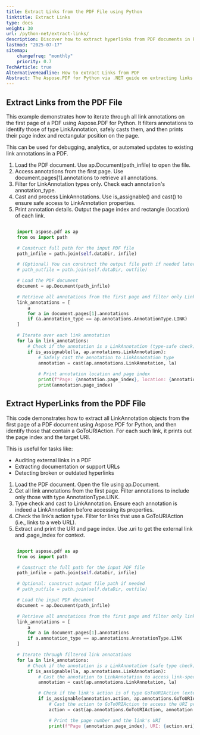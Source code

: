 ```yaml
---
title: Extract Links from the PDF File using Python
linktitle: Extract Links
type: docs
weight: 30
url: /python-net/extract-links/
description: Discover how to extract hyperlinks from PDF documents in Python using Aspose.PDF for content management and link analysis.
lastmod: "2025-07-17"
sitemap:
    changefreq: "monthly"
    priority: 0.7
TechArticle: true 
AlternativeHeadline: How to extract Links from PDF
Abstract: The Aspose.PDF for Python via .NET guide on extracting links explains how to programmatically retrieve hyperlink annotations from PDF documents using Python. The documentation includes practical code examples and highlights how this functionality can be used for tasks such as link auditing, navigation analysis, or building interactive document features. Whether you're working with single-page PDFs or processing large batches, this guide offers a clear and efficient approach to hyperlink extraction.    
---
```


## Extract Links from the PDF File

This example demonstrates how to iterate through all link annotations on the first page of a PDF using Aspose.PDF for Python. It filters annotations to identify those of type LinkAnnotation, safely casts them, and then prints their page index and rectangular position on the page.

This can be used for debugging, analytics, or automated updates to existing link annotations in a PDF.

1. Load the PDF document. Use ap.Document(path_infile) to open the file.
1. Access annotations from the first page. Use document.pages[1].annotations to retrieve all annotations.
1. Filter for LinkAnnotation types only. Check each annotation's annotation_type.
1. Cast and process LinkAnnotations. Use is_assignable() and cast() to ensure safe access to LinkAnnotation properties.
1. Print annotation details. Output the page index and rectangle (location) of each link.

```python

    import aspose.pdf as ap
    from os import path

    # Construct full path for the input PDF file
    path_infile = path.join(self.dataDir, infile)

    # (Optional) You can construct the output file path if needed later
    # path_outfile = path.join(self.dataDir, outfile)

    # Load the PDF document
    document = ap.Document(path_infile)

    # Retrieve all annotations from the first page and filter only LinkAnnotations
    link_annotations = [
        a
        for a in document.pages[1].annotations
        if (a.annotation_type == ap.annotations.AnnotationType.LINK)
    ]

    # Iterate over each link annotation
    for la in link_annotations:
        # Check if the annotation is a LinkAnnotation (type-safe check)
        if is_assignable(la, ap.annotations.LinkAnnotation):
            # Safely cast the annotation to LinkAnnotation type
            annotation = cast(ap.annotations.LinkAnnotation, la)
            
            # Print annotation location and page index
            print(f"Page: {annotation.page_index}, location: {annotation.rect}")
            print(annotation.page_index)
```

## Extract HyperLinks from the PDF File

This code demonstrates how to extract all LinkAnnotation objects from the first page of a PDF document using Aspose.PDF for Python, and then identify those that contain a GoToURIAction. For each such link, it prints out the page index and the target URI.

This is useful for tasks like:

- Auditing external links in a PDF
- Extracting documentation or support URLs
- Detecting broken or outdated hyperlinks

1. Load the PDF document. Open the file using ap.Document.
1. Get all link annotations from the first page. Filter annotations to include only those with type AnnotationType.LINK.
1. Type check and cast to LinkAnnotation. Ensure each annotation is indeed a LinkAnnotation before accessing its properties.
1. Check the link’s action type. Filter for links that use a GoToURIAction (i.e., links to a web URL).
1. Extract and print the URI and page index. Use .uri to get the external link and .page_index for context.

```python

    import aspose.pdf as ap
    from os import path

    # Construct the full path for the input PDF file
    path_infile = path.join(self.dataDir, infile)

    # Optional: construct output file path if needed
    # path_outfile = path.join(self.dataDir, outfile)

    # Load the input PDF document
    document = ap.Document(path_infile)

    # Retrieve all annotations from the first page and filter only link annotations
    link_annotations = [
        a
        for a in document.pages[1].annotations
        if a.annotation_type == ap.annotations.AnnotationType.LINK
    ]

    # Iterate through filtered link annotations
    for la in link_annotations:
        # Check if the annotation is a LinkAnnotation (safe type check)
        if is_assignable(la, ap.annotations.LinkAnnotation):
            # Cast the annotation to LinkAnnotation to access link-specific properties
            annotation = cast(ap.annotations.LinkAnnotation, la)

            # Check if the link's action is of type GoToURIAction (external web link)
            if is_assignable(annotation.action, ap.annotations.GoToURIAction):
                # Cast the action to GoToURIAction to access the URI property
                action = cast(ap.annotations.GoToURIAction, annotation.action)

                # Print the page number and the link's URI
                print(f"Page {annotation.page_index}, URI: {action.uri}")
```